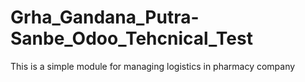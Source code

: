 # Grha_Gandana_Putra-Sanbe_Odoo_Tehcnical_Test
This is a simple module for managing logistics in pharmacy company
